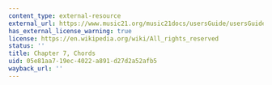 ```yaml
---
content_type: external-resource
external_url: https://www.music21.org/music21docs/usersGuide/usersGuide_07_chords.html
has_external_license_warning: true
license: https://en.wikipedia.org/wiki/All_rights_reserved
status: ''
title: Chapter 7, Chords
uid: 05e81aa7-19ec-4022-a891-d27d2a52afb5
wayback_url: ''
---
```

